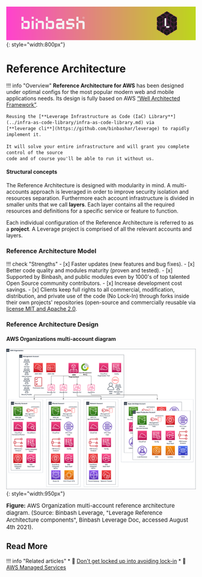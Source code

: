 ![binbash-logo](../../assets/images/logos/binbash-leverage-header.png "Binbash"){: style="width:800px"}

# Reference Architecture 

!!! info "Overview"
    **Reference Architecture for AWS** has been designed under optimal configs for the most
    popular modern web and mobile applications needs. 
    Its design is fully based on AWS [“Well Architected Framework”](../../work-with-us/support.md).
    
    Reusing the [**Leverage Infrastructure as Code (IaC) Library**](../infra-as-code-library/infra-as-code-library.md) via 
    [**leverage cli**](https://github.com/binbashar/leverage) to rapidly implement it. 
    
    It will solve your entire infrastructure and will grant you complete control of the source 
    code and of course you'll be able to run it without us.

#### Structural concepts
The Reference Architecture is designed with modularity in mind. A multi-accounts approach is leveraged in order to improve security isolation and resources separation. Furthermore each account infrastructure is divided in smaller units that we call **layers**. Each layer contains all the required resources and definitions for a specific service or feature to function.

Each individual configuration of the Reference Architecture is referred to as a **project**. A Leverage project is comprised of all the relevant accounts and layers.

### Reference Architecture Model
!!! check "Strengths"
    - [x] Faster updates (new features and bug fixes).
    - [x] Better code quality and modules maturity (proven and tested).
    - [x] Supported by Binbash, and public modules even by 1000's of top talented Open Source community 
        contributors.
    - [x] Increase development cost savings.
    - [x] Clients keep full rights to all commercial, modification, distribution, and private use of the code 
        (No Lock-In) through forks inside their own projects' repositories (open-source and commercially reusable via [license MIT and Apache 2.0](https://choosealicense.com/licenses/).

### Reference Architecture Design
#### AWS Organizations multi-account diagram
![leverage-aws-org](../../assets/images/diagrams/ref-architecture-aws.png "Leverage"){: style="width:950px"}
<figcaption style="font-size:15px">
<b>Figure:</b> AWS Organization multi-account reference architecture diagram.
(Source: Binbash Leverage,
"Leverage Reference Architecture components",
Binbash Leverage Doc, accessed August 4th 2021).
</figcaption>

## Read More

!!! info "Related articles"
    * :ledger: [Don't get locked up into avoiding lock-in](https://martinfowler.com/articles/oss-lockin.html)
    * :ledger: [AWS Managed Services](https://aws.amazon.com/managed-services/)